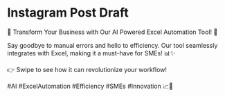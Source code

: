 # Instagram Post Draft

🌟 Transform Your Business with Our AI Powered Excel Automation Tool! 🌟

Say goodbye to manual errors and hello to efficiency. Our tool seamlessly integrates with Excel, making it a must-have for SMEs! 📊✨

👉 Swipe to see how it can revolutionize your workflow!

#AI #ExcelAutomation #Efficiency #SMEs #Innovation 📈💼